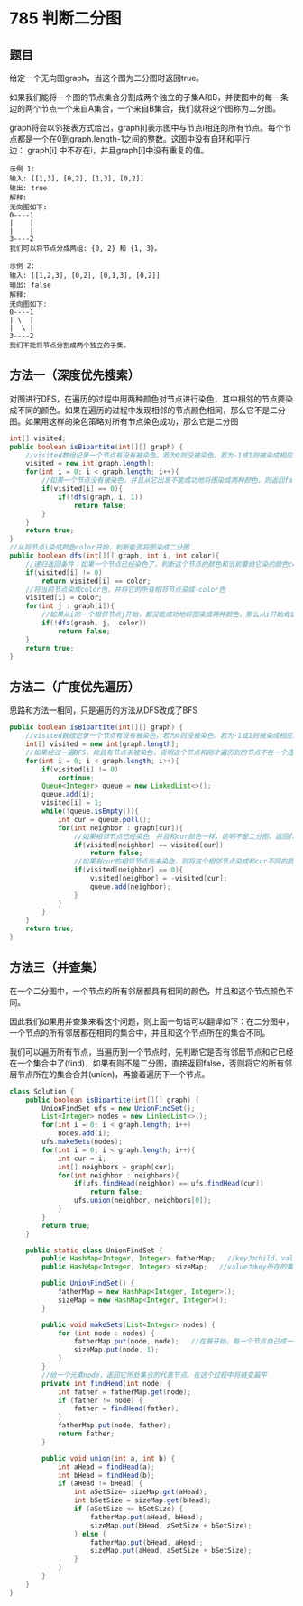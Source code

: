 # 785 判断二分图

## 题目
给定一个无向图graph，当这个图为二分图时返回true。

如果我们能将一个图的节点集合分割成两个独立的子集A和B，并使图中的每一条边的两个节点一个来自A集合，一个来自B集合，我们就将这个图称为二分图。

graph将会以邻接表方式给出，graph[i]表示图中与节点i相连的所有节点。每个节点都是一个在0到graph.length-1之间的整数。这图中没有自环和平行边： graph[i] 中不存在i，并且graph[i]中没有重复的值。


    示例 1:
    输入: [[1,3], [0,2], [1,3], [0,2]]
    输出: true
    解释: 
    无向图如下:
    0----1
    |    |
    |    |
    3----2
    我们可以将节点分成两组: {0, 2} 和 {1, 3}。

    示例 2:
    输入: [[1,2,3], [0,2], [0,1,3], [0,2]]
    输出: false
    解释: 
    无向图如下:
    0----1
    | \  |
    |  \ |
    3----2
    我们不能将节点分割成两个独立的子集。

## 方法一（深度优先搜索）
对图进行DFS，在遍历的过程中用两种颜色对节点进行染色，其中相邻的节点要染成不同的颜色。如果在遍历的过程中发现相邻的节点颜色相同，那么它不是二分图。如果用这样的染色策略对所有节点染色成功，那么它是二分图

```java
int[] visited;
public boolean isBipartite(int[][] graph) {
    //visited数组记录一个节点有没有被染色，若为0则没被染色，若为-1或1则被染成相应的颜色
    visited = new int[graph.length];
    for(int i = 0; i < graph.length; i++){
        //如果一个节点没有被染色，并且从它出发不能成功地将图染成两种颜色，则返回false
        if(visited[i] == 0){
            if(!dfs(graph, i, 1))
                return false;
        }
    }
    return true;
}
//从将节点i染成颜色color开始，判断能否将图染成二分图
public boolean dfs(int[][] graph, int i, int color){
    //递归返回条件：如果一个节点已经染色了，判断这个节点的颜色和当前要给它染的颜色color是否相同
    if(visited[i] != 0)
        return visited[i] == color;
    //将当前节点染成color色，并将它的所有相邻节点染成-color色
    visited[i] = color;
    for(int j : graph[i]){
        //如果从i的一个相邻节点j开始，都没能成功地将图染成两种颜色，那么从i开始肯定也不行，返回false
        if(!dfs(graph, j, -color))
            return false;
    }
    return true;
}
```

## 方法二（广度优先遍历）
思路和方法一相同，只是遍历的方法从DFS改成了BFS

```java
public boolean isBipartite(int[][] graph) {
    //visited数组记录一个节点有没有被染色，若为0则没被染色，若为-1或1则被染成相应的颜色
    int[] visited = new int[graph.length];
    //如果经过一遍BFS，尚且有节点未被染色，说明这个节点和刚才遍历到的节点不在一个连通图，要从这个节点开始再进行BFS
    for(int i = 0; i < graph.length; i++){
        if(visited[i] != 0)
            continue;
        Queue<Integer> queue = new LinkedList<>();
        queue.add(i);
        visited[i] = 1;
        while(!queue.isEmpty()){
            int cur = queue.poll();
            for(int neighbor : graph[cur]){
                //如果相邻节点已经染色，并且和cur颜色一样，说明不是二分图，返回false
                if(visited[neighbor] == visited[cur])
                    return false;
                //如果有cur的相邻节点尚未染色，则将这个相邻节点染成和cur不同的颜色
                if(visited[neighbor] == 0){
                    visited[neighbor] = -visited[cur];
                    queue.add(neighbor);
                }
            }
        }
    }
    return true;
}
```

## 方法三（并查集）
在一个二分图中，一个节点的所有邻居都具有相同的颜色，并且和这个节点颜色不同。

因此我们如果用并查集来看这个问题，则上面一句话可以翻译如下：在二分图中，一个节点的所有邻居都在相同的集合中，并且和这个节点所在的集合不同。

我们可以遍历所有节点，当遍历到一个节点时，先判断它是否有邻居节点和它已经在一个集合中了(find)，如果有则不是二分图，直接返回false，否则将它的所有邻居节点所在的集合合并(union)，再接着遍历下一个节点。

```java
class Solution {
    public boolean isBipartite(int[][] graph) {
        UnionFindSet ufs = new UnionFindSet();
        List<Integer> nodes = new LinkedList<>();
        for(int i = 0; i < graph.length; i++)
            nodes.add(i);
        ufs.makeSets(nodes);
        for(int i = 0; i < graph.length; i++){
            int cur = i;
            int[] neighbors = graph[cur];
            for(int neighbor : neighbors){
                if(ufs.findHead(neighbor) == ufs.findHead(cur))
                    return false;
                ufs.union(neighbor, neighbors[0]);
            }
        }
        return true;
    }

    public static class UnionFindSet {
        public HashMap<Integer, Integer> fatherMap;   //key为child，value为father
        public HashMap<Integer, Integer> sizeMap;	//value为key所在的集合的大小是多少

        public UnionFindSet() {
            fatherMap = new HashMap<Integer, Integer>();
            sizeMap = new HashMap<Integer, Integer>();
        }

        public void makeSets(List<Integer> nodes) {
            for (int node : nodes) {
                fatherMap.put(node, node);   //在最开始，每一个节点自己成一个集合
                sizeMap.put(node, 1);
            }
        }
        //给一个元素node，返回它所处集合的代表节点。在这个过程中将链变扁平
        private int findHead(int node) {
            int father = fatherMap.get(node);
            if (father != node) {
                father = findHead(father);
            }
            fatherMap.put(node, father);
            return father;
        }

        public void union(int a, int b) {
            int aHead = findHead(a);
            int bHead = findHead(b);
            if (aHead != bHead) {
                int aSetSize= sizeMap.get(aHead);
                int bSetSize = sizeMap.get(bHead);
                if (aSetSize <= bSetSize) {
                    fatherMap.put(aHead, bHead);
                    sizeMap.put(bHead, aSetSize + bSetSize);
                } else {
                    fatherMap.put(bHead, aHead);
                    sizeMap.put(aHead, aSetSize + bSetSize);
                }
            }
        }
    }
}
```